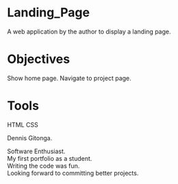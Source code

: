 # Landing_Page

A web application by the author to display a landing page.

# Objectives
Show home page.
Navigate to project page.

# Tools
HTML
CSS


Dennis Gitonga.<br>

Software Enthusiast.<br>
My first portfolio as a student.<br>
Writing the code was fun.<br>
Looking forward to committing better projects.<br>

